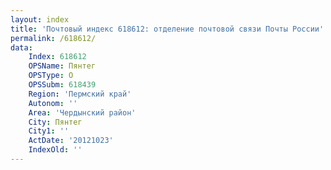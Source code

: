 ```yaml
---
layout: index
title: 'Почтовый индекс 618612: отделение почтовой связи Почты России'
permalink: /618612/
data:
    Index: 618612
    OPSName: Пянтег
    OPSType: О
    OPSSubm: 618439
    Region: 'Пермский край'
    Autonom: ''
    Area: 'Чердынский район'
    City: Пянтег
    City1: ''
    ActDate: '20121023'
    IndexOld: ''
---
```

